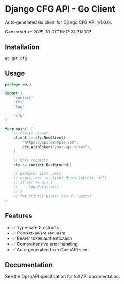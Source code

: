 # Django CFG API - Go Client

Auto-generated Go client for Django CFG API (v1.0.0).

Generated at: 2025-10-27T19:13:24.714387

## Installation

```bash
go get cfg
```

## Usage

```go
package main

import (
	"context"
	"fmt"
	"log"

	"cfg"
)

func main() {
	// Create client
	client := cfg.NewClient(
		"https://api.example.com",
		cfg.WithToken("your-api-token"),
	)

	// Make requests
	ctx := context.Background()

	// Example: List users
	// users, err := client.UsersList(ctx, nil)
	// if err != nil {
	//     log.Fatal(err)
	// }
	// fmt.Printf("Users: %+v\n", users)
}
```

## Features

- ✅ Type-safe Go structs
- ✅ Context-aware requests
- ✅ Bearer token authentication
- ✅ Comprehensive error handling
- ✅ Auto-generated from OpenAPI spec

## Documentation

See the OpenAPI specification for full API documentation.